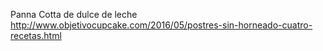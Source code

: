 Panna Cotta de dulce de leche	http://www.objetivocupcake.com/2016/05/postres-sin-horneado-cuatro-recetas.html